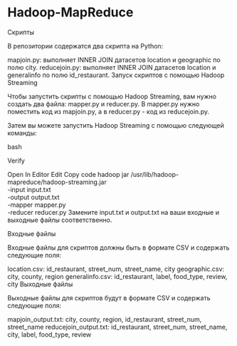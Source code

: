 # Hadoop-MapReduce

Скрипты

В репозитории содержатся два скрипта на Python:

mapjoin.py: выполняет INNER JOIN датасетов location и geographic по полю city.
reducejoin.py: выполняет INNER JOIN датасетов location и generalinfo по полю id_restaurant.
Запуск скриптов с помощью Hadoop Streaming

Чтобы запустить скрипты с помощью Hadoop Streaming, вам нужно создать два файла: mapper.py и reducer.py. В mapper.py нужно поместить код из mapjoin.py, а в reducer.py - код из reducejoin.py.

Затем вы можете запустить Hadoop Streaming с помощью следующей команды:

bash

Verify

Open In Editor
Edit
Copy code
hadoop jar /usr/lib/hadoop-mapreduce/hadoop-streaming.jar \
  -input input.txt \
  -output output.txt \
  -mapper mapper.py \
  -reducer reducer.py
Замените input.txt и output.txt на ваши входные и выходные файлы соответственно.

Входные файлы

Входные файлы для скриптов должны быть в формате CSV и содержать следующие поля:

location.csv: id_restaurant, street_num, street_name, city
geographic.csv: city, county, region
generalinfo.csv: id_restaurant, label, food_type, review, city
Выходные файлы

Выходные файлы для скриптов будут в формате CSV и содержать следующие поля:

mapjoin_output.txt: city, county, region, id_restaurant, street_num, street_name
reducejoin_output.txt: id_restaurant, street_num, street_name, city, label, food_type, review
